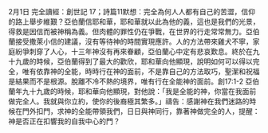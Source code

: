 
2月1日 完全讀經：創世記 17；詩篇11默想：完全為何人人都有自己的苦澀，信仰的路上舉步維艱？亞伯蘭信耶和華，耶和華就以此為他的義，這也是我們的光景，得救是因信而被神稱為義。但肉體的罪性仍在爭戰，在世界的行走常常無力。亞伯蘭接受撒萊小信的建議，沒有等待神的時間實現應許。人的方法帶來雞犬不寧，家庭紛爭刺穿了人心，十三年神沒有再來眷顧，亞伯蘭心中定有悲哀歎息。終於在九十九歲的時候，亞伯蘭得到了最大的歡欣，耶和華向他顯現，說明如何可以得以完全，唯有依靠神的全能，時時行在神的面前，不是靠自己的方法取巧，聖潔和祝福是結果而不是根源。脫離不冷不熱的境界，唯有行在全能神的面前。創17:1-2 亞伯蘭年九十九歲的時候，耶和華向他顯現，對他說：「我是全能的神，你當在我面前做完全人。我就與你立約，使你的後裔極其繁多。」禱告：感謝神在我們迷路的時候在門外扣門，求神的全能帶領我們，日日與神同行，靠著神做完全的人，提醒：神是否正在扣響我的自我中心的門？
